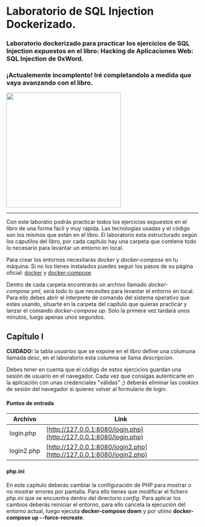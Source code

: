 # Laboratorio de SQL Injection Dockerizado.
### Laboratorio dockerizado para practicar los ejercicios de SQL Injection expuestos en el libro: Hacking de Aplicaciones Web: SQL Injection de 0xWord.

### ¡Actualemente incomplento! Iré completandolo a medida que vaya avanzando con el libro. 

<img src="https://0xword.com/224-thickbox_default/libro-hacking-aplicaciones-web-sql-injection.jpg" width="300">

---

Con este laboratio podrás practicar todos los ejercicios expuestos en el libro de una forma fácil y muy rápida. Las tecnologías usadas y el código son los mismos que están en el libro. El laboratorio esta estructurado según los caputilos del libro, por cada capítulo hay una carpeta que contiene todo lo necesario para levantar un entorno en local.

Para crear los entornos necesitaras *docker* y *docker-compose* en tu máquina. Si no los tienes instalados puedes seguir los pasos de su página oficial: [docker](https://docs.docker.com/engine/install/) y [docker-compose](https://docs.docker.com/compose/install/)

Dentro de cada carpeta encontrarás un archivo llamado *docker-compose.yml*, será todo lo que necesites para levantar el entorno en local.
Para ello debes abrir el interprete de comando del sistema operativo que estes usando, situarte en la carpeta del capítulo que quieras practicar y lanzar el comando *docker-compose up*. Solo la primera vez tardará unos minutos, luego apenas unos segundos.

## Capítulo I

**CUIDADO:** la tabla *usuarios* que se expone en el libro define una columuna llamada *desc*, en el laboratorio esta columna se llama *descripcion*.

Debes tener en cuenta que el código de estos ejercicios guardan una sesión de usuario en el navegador. Cada vez que consigas autenticarte en la aplicación con unas credenciales "válidas" ;) deberás eliminar las *cookies* de sesión del navegador si quieres volver al formulario de login.

#### Puntos de entrada
Archivo | Link
--- | ---
login.php | [http://127.0.0.1:8080/login.php](http://127.0.0.1:8080/login.php)
login2.php | [http://127.0.0.1:8080/login2.php](http://127.0.0.1:8080/login2.php)

#### php.ini
En este capitulo deberás cambiar la configuración de PHP para mostrar o no mostrar errores por pantalla. Para ello tienes que modificar el fichero *php.ini* que se encuentra dentro del directorio *config*. Para aplicar los cambios deberás reiniciar el entorno, para ello cancela la ejecución del entorno actual, luego ejecuta **docker-compose down** y por utimo **docker-compose up --force-recreate**.
